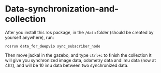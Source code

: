 # Data-synchronization-and-collection
After you install this ros package, in the `/data` folder (should be created by yourself anywhere), run:

```
rosrun data_for_deepvio sync_subscriber_node
```
Then move jackal in the gazebo, and type `ctrl+c` to finish the collection
It will give you synchronized image data, odometry data and imu data (now at 4hz), and will be 10 imu data between two synchronized data.
